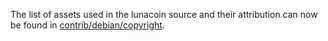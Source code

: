 The list of assets used in the lunacoin source and their attribution can now be found in [contrib/debian/copyright](../contrib/debian/copyright).
